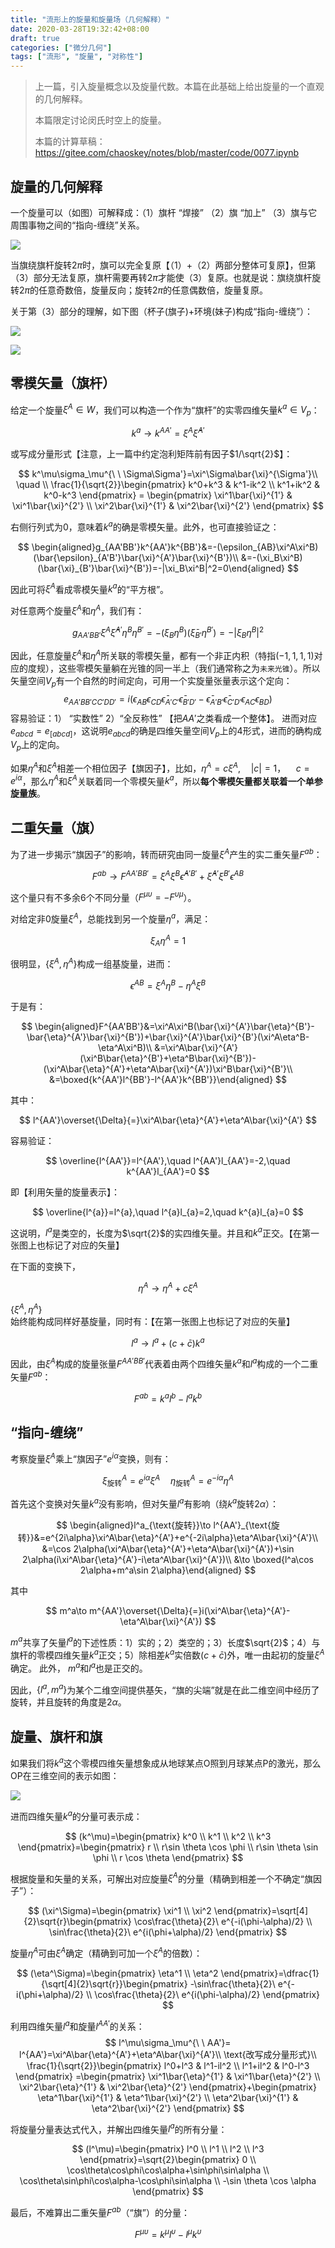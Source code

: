```yaml
---
title: "流形上的旋量和旋量场（几何解释）"
date: 2020-03-28T19:32:42+08:00
draft: true
categories: ["微分几何"]
tags: ["流形", "旋量", "对称性"]
---
```



> 上一篇，引入旋量概念以及旋量代数。本篇在此基础上给出旋量的一个直观的几何解释。
>
> 本篇限定讨论闵氏时空上的旋量。
>
> 本篇的计算草稿：https://gitee.com/chaoskey/notes/blob/master/code/0077.ipynb

<!--more-->

## 旋量的几何解释

一个旋量可以（如图）可解释成：（1）旗杆     “焊接”    （2）旗    “加上”    （3）旗与它周围事物之间的“指向-缠绕”关系。

 ![](../images/0126.svg)

当旗绕旗杆旋转$2\pi$时，旗可以完全复原【（1）+（2）两部分整体可复原】，但第（3）部分无法复原，旗杆需要再转$2\pi$才能使（3）复原。也就是说：旗绕旗杆旋转$2\pi$的任意奇数倍，旋量反向；旋转$2\pi$的任意偶数倍，旋量复原。   

关于第（3）部分的理解，如下图（杯子(旗子)+环境(妹子)构成“指向-缠绕”）：

 ![](../images/0127.webp)

 ![](../images/0128.webp)

## 零模矢量（旗杆）

给定一个旋量$\xi^A\in W$，我们可以构造一个作为“旗杆”的实零四维矢量$k^a\in V_p$：

$$
k^a\to k^{AA'}=\xi^A\bar{\xi}^{A'}
$$

或写成分量形式【注意，上一篇中约定泡利矩阵前有因子$1/\sqrt{2}$】：

$$
k^\mu\sigma_\mu^{\ \ \Sigma\Sigma'}=\xi^\Sigma\bar{\xi}^{\Sigma'}\\ \quad \\ \frac{1}{\sqrt{2}}\begin{pmatrix} k^0+k^3 & k^1-ik^2 \\ k^1+ik^2 & k^0-k^3 \end{pmatrix} = \begin{pmatrix} \xi^1\bar{\xi}^{1'} & \xi^1\bar{\xi}^{2'} \\ \xi^2\bar{\xi}^{1'} & \xi^2\bar{\xi}^{2'} \end{pmatrix}
$$

右侧行列式为0，意味着$k^a$的确是零模矢量。此外，也可直接验证之：

$$
\begin{aligned}g_{AA'BB'}k^{AA'}k^{BB'}&=-(\epsilon_{AB}\xi^A\xi^B)(\bar{\epsilon}_{A'B'}\bar{\xi}^{A'}\bar{\xi}^{B'})\\ &=-(\xi_B\xi^B)(\bar{\xi}_{B'}\bar{\xi}^{B'})=-|\xi_B\xi^B|^2=0\end{aligned}
$$

因此可将$\xi^A$看成零模矢量$k^a$的“平方根”。 

对任意两个旋量$\xi^A$和$\eta^A$，我们有：

$$
g_{AA'BB'}\xi^A\bar{\xi}^{A'}\eta^B\bar{\eta}^{B'}=-(\xi_B\eta^B)(\bar{\xi}_{B'}\bar{\eta}^{B'})=-|\xi_B\eta^B|^2
$$

因此，任意旋量$\xi^A$和$\eta^A$所关联的零模矢量，都有一个非正内积（特指$(-1,1,1,1)$对应的度规），这些零模矢量躺在光锥的同一半上（我们通常称之为`未来光锥`）。所以矢量空间$V_p$有一个自然的时间定向，可用一个实旋量张量表示这个定向：
$$
e_{AA'BB'CC'DD'}=i\left(\epsilon_{AB}\epsilon_{CD}\bar{\epsilon}_{A'C'}\bar{\epsilon}_{B'D'}-\bar{\epsilon}_{A'B'}\bar{\epsilon}_{C'D'}\epsilon_{AC}\epsilon_{BD}\right)
$$
 容易验证：1） “实数性”   2）“全反称性” 【把$AA'$之类看成一个整体】。 进而对应$e_{abcd}=e_{[abcd]}$，这说明$e_{abcd}$的确是四维矢量空间$V_p$上的4形式，进而的确构成$V_p$上的定向。

如果$\eta^A$和$\xi^A$相差一个相位因子【旗因子】，比如，$\eta^A=c\xi^A,\quad |c|=1，\quad c=e^{i\alpha}$，那么$\eta^A$和$\xi^A$关联着同一个零模矢量$k^a$，所以**每个零模矢量都关联着一个单参旋量族**。

## 二重矢量（旗）

为了进一步揭示“旗因子”的影响，转而研究由同一旋量$\xi^A$产生的实二重矢量$F^{ab}$：

$$
F^{ab}\to F^{AA'BB'}=\xi^A\xi^B\bar{\epsilon}^{A'B'}+\bar{\xi}^{A'}\bar{\xi}^{B'}\epsilon^{AB}
$$

这个量只有不多余6个不同分量（$F^{\mu\upsilon}=-F^{\upsilon\mu}$）。

对给定非0旋量$\xi^A$，总能找到另一个旋量$\eta^a$，满足：

$$
\xi_A\eta^A=1
$$

很明显，$\{\xi^A,\eta^A\}$构成一组基旋量，进而：

$$
\epsilon^{AB}=\xi^A\eta^B-\eta^A\xi^B
$$

于是有：

$$
\begin{aligned}F^{AA'BB'}&=\xi^A\xi^B(\bar{\xi}^{A'}\bar{\eta}^{B'}-\bar{\eta}^{A'}\bar{\xi}^{B'})+\bar{\xi}^{A'}\bar{\xi}^{B'}(\xi^A\eta^B-\eta^A\xi^B)\\ &=\xi^A\bar{\xi}^{A'}(\xi^B\bar{\eta}^{B'}+\eta^B\bar{\xi}^{B'})-(\xi^A\bar{\eta}^{A'}+\eta^A\bar{\xi}^{A'})\xi^B\bar{\xi}^{B'}\\ &=\boxed{k^{AA'}l^{BB'}-l^{AA'}k^{BB'}}\end{aligned}
$$

其中：

$$
l^{AA'}\overset{\Delta}{=}\xi^A\bar{\eta}^{A'}+\eta^A\bar{\xi}^{A'}
$$

容易验证：

$$
\overline{l^{AA'}}=l^{AA'},\quad  l^{AA'}l_{AA'}=-2,\quad k^{AA'}l_{AA'}=0
$$

即【利用矢量的旋量表示】：

$$
\overline{l^{a}}=l^{a},\quad  l^{a}l_{a}=2,\quad k^{a}l_{a}=0
$$

这说明，$l^a$是类空的，长度为$\sqrt{2}$的实四维矢量。并且和$k^a$正交。【在第一张图上也标记了对应的矢量】

在下面的变换下，

$$
\eta^A\to \eta^A+c\xi^A
$$

$\{\xi^A,\eta^A\}$始终能构成同样好基旋量，同时有：【在第一张图上也标记了对应的矢量】

$$
l^a\to l^a+(c+\bar{c})k^a
$$

因此，由$\xi^A$构成的旋量张量$F^{AA'BB'}$代表着由两个四维矢量$k^a$和$l^a$构成的一个二重矢量$F^{ab}$：

$$
F^{ab}=k^a l^b- l^a k^b
$$

## “指向-缠绕”

考察旋量$\xi^A$乘上“旗因子”$e^{i\alpha}$变换，则有：

$$
\xi^A_{\text{旋转}}=e^{i\alpha}\xi^A\quad \eta^A_{\text{旋转}}=e^{-i\alpha}\eta^A
$$

首先这个变换对矢量$k^a$没有影响，但对矢量$l^a$有影响（绕$k^a$旋转$2\alpha$）：

$$
\begin{aligned}l^a_{\text{旋转}}\to l^{AA'}_{\text{旋转}}&=e^{2i\alpha}\xi^A\bar{\eta}^{A'}+e^{-2i\alpha}\eta^A\bar{\xi}^{A'}\\ &=\cos 2\alpha(\xi^A\bar{\eta}^{A'}+\eta^A\bar{\xi}^{A'})+\sin 2\alpha(i\xi^A\bar{\eta}^{A'}-i\eta^A\bar{\xi}^{A'})\\  &\to  \boxed{l^a\cos 2\alpha+m^a\sin 2\alpha}\end{aligned}
$$

其中

$$
m^a\to m^{AA'}\overset{\Delta}{=}i(\xi^A\bar{\eta}^{A'}-\eta^A\bar{\xi}^{A'})
$$

$m^a$共享了矢量$l^a$的下述性质：1）实的；2）类空的；3）长度$\sqrt{2}$；4）与旗杆的零模四维矢量$k^a$正交；5）除相差$k^a$实倍数$(c+\bar{c})$外，唯一由起初的旋量$\xi^A$确定。  此外， $m^a$和$l^a$也是正交的。

因此，$\{l^a,m^a\}$为某个二维空间提供基矢，“旗的尖端”就是在此二维空间中经历了旋转，并且旋转的角度是$2\alpha$。

## 旋量、旗杆和旗

如果我们将$k^a$这个零模四维矢量想象成从地球某点O照到月球某点P的激光，那么OP在三维空间的表示如图：

![](../images/0129.jpg)

进而四维矢量$k^a$的分量可表示成：

$$
(k^\mu)=\begin{pmatrix} k^0 \\ k^1 \\ k^2 \\ k^3  \end{pmatrix}=\begin{pmatrix} r \\ r\sin \theta \cos \phi \\ r\sin \theta \sin \phi \\ r \cos \theta  \end{pmatrix}
$$

根据旋量和矢量的关系，可解出对应旋量$\xi^A$的分量（精确到相差一个不确定“旗因子”）：

$$
(\xi^\Sigma)=\begin{pmatrix} \xi^1 \\ \xi^2  \end{pmatrix}=\sqrt[4]{2}\sqrt{r}\begin{pmatrix} \cos\frac{\theta}{2}\ e^{-i(\phi-\alpha)/2} \\ \sin\frac{\theta}{2}\ e^{i(\phi+\alpha)/2}   \end{pmatrix}
$$

旋量$\eta^A$可由$\xi^A$确定（精确到可加一个$\xi^A$的倍数）：

$$
(\eta^\Sigma)=\begin{pmatrix} \eta^1 \\ \eta^2  \end{pmatrix}=\dfrac{1}{\sqrt[4]{2}\sqrt{r}}\begin{pmatrix} -\sin\frac{\theta}{2}\ e^{-i(\phi+\alpha)/2} \\ \cos\frac{\theta}{2}\ e^{i(\phi-\alpha)/2}   \end{pmatrix}
$$

利用四维矢量$l^a$和旋量$l^{AA'}$的关系：
$$
l^\mu\sigma_\mu^{\ \ AA'}= l^{AA'}=\xi^A\bar{\eta}^{A'}+\eta^A\bar{\xi}^{A'}\\ \text{改写成分量形式}\\ \frac{1}{\sqrt{2}}\begin{pmatrix} l^0+l^3 & l^1-il^2 \\ l^1+il^2 & l^0-l^3 \end{pmatrix} =\begin{pmatrix} \xi^1\bar{\eta}^{1'} & \xi^1\bar{\eta}^{2'} \\ \xi^2\bar{\eta}^{1'} & \xi^2\bar{\eta}^{2'} \end{pmatrix}+\begin{pmatrix} \eta^1\bar{\xi}^{1'} & \eta^1\bar{\xi}^{2'} \\ \eta^2\bar{\xi}^{1'} & \eta^2\bar{\xi}^{2'} \end{pmatrix}
$$

将旋量分量表达式代入，并解出四维矢量$l^a$的所有分量：

$$
(l^\mu)=\begin{pmatrix} l^0 \\ l^1 \\ l^2 \\ l^3  \end{pmatrix}=\sqrt{2}\begin{pmatrix} 0 \\ \cos\theta\cos\phi\cos\alpha+\sin\phi\sin\alpha \\ \cos\theta\sin\phi\cos\alpha-\cos\phi\sin\alpha \\ -\sin \theta \cos \alpha  \end{pmatrix}
$$

最后，不难算出二重矢量$F^{ab}$（“旗”）的分量：

$$
F^{\mu\upsilon}=k^\mu l^\upsilon- l^\mu k^\upsilon
$$


